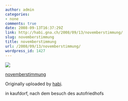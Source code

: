```yaml
---
author: admin
categories:
- none
comments: true
date: 2008-09-13T16:37:29Z
link: http://habi.gna.ch/2008/09/13/novemberstimmung/
slug: novemberstimmung
title: novemberstimmung
url: /2008/09/13/novemberstimmung/
wordpress_id: 1427
---
```


[![](http://farm4.static.flickr.com/3257/2852907843_a134cbb578_m.jpg)](http://www.flickr.com/photos/habi/2852907843/)
   

 
  [novemberstimmung](http://www.flickr.com/photos/habi/2852907843/)
    

  Originally uploaded by [habi](http://www.flickr.com/people/habi/).
 



in kaufdorf, nach dem besuch des autofriedhofs
  

